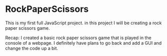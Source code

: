 # RockPaperScissors

This is my first full JavaScript project. in this project I will be creating a rock paper scissors game.

Recap:
    I created a basic rock paper scissors game that is played in the console of a webpage. I definitely have plans to go back and add a GUI and change the code up a bit.